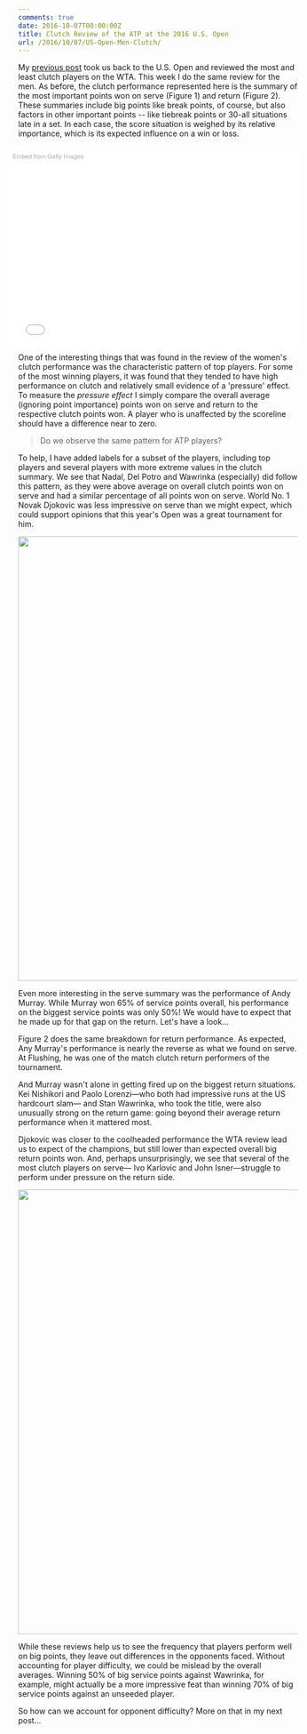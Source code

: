 ```yaml
---
comments: true
date: 2016-10-07T00:00:00Z
title: Clutch Review of the ATP at the 2016 U.S. Open
url: /2016/10/07/US-Open-Men-Clutch/
---
```


My [previous post](http://on-the-t.com/2016/09/23/US-Open-Women-Clutch/) took us back to the U.S. Open and reviewed the most and least clutch players on the WTA. This week I do the same review for the men. As before, the clutch performance represented here is the summary of the most important points won on serve (Figure 1) and return (Figure 2). These summaries include big points like break points, of course, but also factors in other important points -- like tiebreak points or 30-all situations late in a set. In each case, the score situation is weighed by its relative importance, which is its expected influence on a win or loss. 

<!--more-->

<div class="getty embed image" style="background-color:#fff;display:inline-block;font-family:'Helvetica Neue',Helvetica,Arial,sans-serif;color:#a7a7a7;font-size:11px;width:100%;max-width:594px;float:right;padding:2%;"><div style="padding:0;margin:0;text-align:left;"><a href="http://www.gettyimages.com/detail/601340314" target="_blank" style="color:#a7a7a7;text-decoration:none;font-weight:normal !important;border:none;display:inline-block;">Embed from Getty Images</a></div><div style="overflow:hidden;position:relative;height:0;padding:66.666667% 0 0 0;width:100%;"><iframe src="//embed.gettyimages.com/embed/601340314?et=y0Q7wzmcSldOEuhvxj4_gw&viewMoreLink=on&sig=nRwi86WW_aQ0heY5kQk_QNjJuYK2kMytUyxoNN0iddQ=&caption=true" width="594" height="396" scrolling="no" frameborder="0" style="display:inline-block;position:absolute;top:0;left:0;width:100%;height:100%;margin:0;"></iframe></div><p style="margin:0;"></p></div>

One of the interesting things that was found in the review of the women's clutch performance was the characteristic pattern of top players. For some of the most winning players, it was found that they tended to have high performance on clutch and relatively small evidence of a 'pressure' effect. To measure the _pressure effect_ I simply compare the overall average (ignoring point importance) points won on serve and return to the respective clutch points won. A player who is unaffected by the scoreline should have a difference near to zero.

> Do we observe the same pattern for ATP players?

To help, I have added labels for a subset of the players, including top players and several players with more extreme values in the clutch summary. We see that Nadal, Del Potro and Wawrinka (especially) did follow this pattern, as they were above average on overall clutch points won on serve and had a similar percentage of all points won on serve. World No. 1 Novak Djokovic was less impressive on serve than we might expect, which could support opinions that this year's Open was a great tournament for him.


<div>
    <a href="https://plot.ly/~on-the-t/956/" target="_blank" title="" style="display: block; text-align: center;"><img src="https://plot.ly/~on-the-t/956.png" alt="" style="max-width: 100%;width: 800px;"  width="800" onerror="this.onerror=null;this.src='https://plot.ly/404.png';" /></a>
    <script data-plotly="on-the-t:956"  src="https://plot.ly/embed.js" async></script>
</div>

Even more interesting in the serve summary was the performance of Andy Murray. While Murray won 65% of service points overall, his performance on the biggest service points was only 50%! We would have to expect that he made up for that gap on the return. Let's have a look...

Figure 2 does the same breakdown for return performance. As expected, Any Murray's performance is nearly the reverse as what we found on serve. At Flushing, he was one of the match clutch return performers of the tournament. 

And Murray wasn't alone in getting fired up on the biggest return situations. Kei Nishikori and Paolo Lorenzi&mdash;who both had impressive runs at the US hardcourt slam&mdash; and Stan Wawrinka, who took the title, were also unusually strong on the return game: going beyond their average return performance when it mattered most.

Djokovic was closer to the coolheaded performance the WTA review lead us to expect of the champions, but still lower than expected overall big return points won. And, perhaps unsurprisingly, we see that several of the most clutch players on serve&mdash; Ivo Karlovic and John Isner&mdash;struggle to perform under pressure on the return side.


<div>
    <a href="https://plot.ly/~on-the-t/958/" target="_blank" title="" style="display: block; text-align: center;"><img src="https://plot.ly/~on-the-t/958.png" alt="" style="max-width: 100%;width: 800px;"  width="800" onerror="this.onerror=null;this.src='https://plot.ly/404.png';" /></a>
    <script data-plotly="on-the-t:958"  src="https://plot.ly/embed.js" async></script>
</div>

While these reviews help us to see the frequency that players perform well on big points, they leave out differences in the opponents faced. Without accounting for player difficulty, we could be mislead by the overall averages. Winning 50% of big service points against Wawrinka, for example, might actually be a more impressive feat than winning 70% of big service points against an unseeded player. 

So how can we account for opponent difficulty? More on that in my next post...


